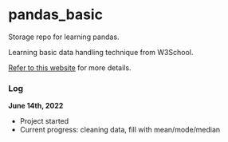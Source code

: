 # pandas_basic
Storage repo for learning pandas.

Learning basic data handling technique from W3School.

[Refer to this website](https://www.w3schools.com/python/pandas/default.asp) for more details.


### Log

**June 14th, 2022**
- Project started
- Current progress: cleaning data, fill with mean/mode/median
